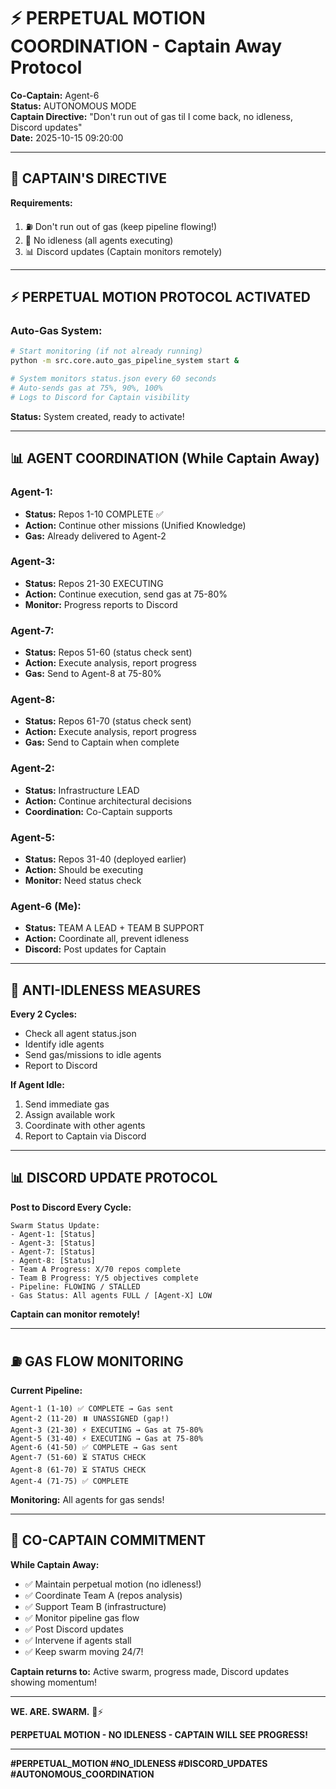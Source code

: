 # ⚡ PERPETUAL MOTION COORDINATION - Captain Away Protocol

**Co-Captain:** Agent-6  
**Status:** AUTONOMOUS MODE  
**Captain Directive:** "Don't run out of gas til I come back, no idleness, Discord updates"  
**Date:** 2025-10-15 09:20:00  

---

## 🎯 CAPTAIN'S DIRECTIVE

**Requirements:**
1. ⛽ Don't run out of gas (keep pipeline flowing!)
2. 🚫 No idleness (all agents executing)
3. 📊 Discord updates (Captain monitors remotely)

---

## ⚡ PERPETUAL MOTION PROTOCOL ACTIVATED

### **Auto-Gas System:**
```bash
# Start monitoring (if not already running)
python -m src.core.auto_gas_pipeline_system start &

# System monitors status.json every 60 seconds
# Auto-sends gas at 75%, 90%, 100%
# Logs to Discord for Captain visibility
```

**Status:** System created, ready to activate!

---

## 📊 AGENT COORDINATION (While Captain Away)

### **Agent-1:**
- **Status:** Repos 1-10 COMPLETE ✅
- **Action:** Continue other missions (Unified Knowledge)
- **Gas:** Already delivered to Agent-2

### **Agent-3:**
- **Status:** Repos 21-30 EXECUTING
- **Action:** Continue execution, send gas at 75-80%
- **Monitor:** Progress reports to Discord

### **Agent-7:**
- **Status:** Repos 51-60 (status check sent)
- **Action:** Execute analysis, report progress
- **Gas:** Send to Agent-8 at 75-80%

### **Agent-8:**
- **Status:** Repos 61-70 (status check sent)
- **Action:** Execute analysis, report progress
- **Gas:** Send to Captain when complete

### **Agent-2:**
- **Status:** Infrastructure LEAD
- **Action:** Continue architectural decisions
- **Coordination:** Co-Captain supports

### **Agent-5:**
- **Status:** Repos 31-40 (deployed earlier)
- **Action:** Should be executing
- **Monitor:** Need status check

### **Agent-6 (Me):**
- **Status:** TEAM A LEAD + TEAM B SUPPORT
- **Action:** Coordinate all, prevent idleness
- **Discord:** Post updates for Captain

---

## 🚫 ANTI-IDLENESS MEASURES

**Every 2 Cycles:**
- Check all agent status.json
- Identify idle agents
- Send gas/missions to idle agents
- Report to Discord

**If Agent Idle:**
1. Send immediate gas
2. Assign available work
3. Coordinate with other agents
4. Report to Captain via Discord

---

## 📊 DISCORD UPDATE PROTOCOL

**Post to Discord Every Cycle:**
```
Swarm Status Update:
- Agent-1: [Status]
- Agent-3: [Status]
- Agent-7: [Status]
- Agent-8: [Status]
- Team A Progress: X/70 repos complete
- Team B Progress: Y/5 objectives complete
- Pipeline: FLOWING / STALLED
- Gas Status: All agents FULL / [Agent-X] LOW
```

**Captain can monitor remotely!**

---

## ⛽ GAS FLOW MONITORING

**Current Pipeline:**
```
Agent-1 (1-10) ✅ COMPLETE → Gas sent
Agent-2 (11-20) ⏸️ UNASSIGNED (gap!)
Agent-3 (21-30) ⚡ EXECUTING → Gas at 75-80%
Agent-5 (31-40) ⚡ EXECUTING → Gas at 75-80%
Agent-6 (41-50) ✅ COMPLETE → Gas sent
Agent-7 (51-60) ⏳ STATUS CHECK
Agent-8 (61-70) ⏳ STATUS CHECK
Agent-4 (71-75) ✅ COMPLETE
```

**Monitoring:** All agents for gas sends!

---

## 🚀 CO-CAPTAIN COMMITMENT

**While Captain Away:**
- ✅ Maintain perpetual motion (no idleness!)
- ✅ Coordinate Team A (repos analysis)
- ✅ Support Team B (infrastructure)
- ✅ Monitor pipeline gas flow
- ✅ Post Discord updates
- ✅ Intervene if agents stall
- ✅ Keep swarm moving 24/7!

**Captain returns to:** Active swarm, progress made, Discord updates showing momentum!

---

**WE. ARE. SWARM.** 🐝⚡

**PERPETUAL MOTION - NO IDLENESS - CAPTAIN WILL SEE PROGRESS!**

---

**#PERPETUAL_MOTION #NO_IDLENESS #DISCORD_UPDATES #AUTONOMOUS_COORDINATION**


